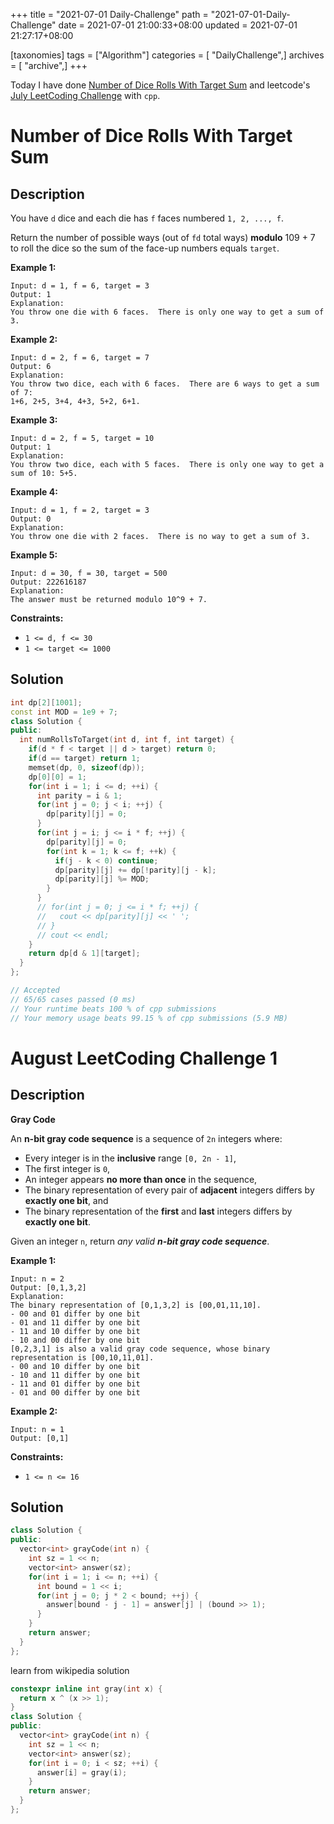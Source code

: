 +++
title = "2021-07-01 Daily-Challenge"
path = "2021-07-01-Daily-Challenge"
date = 2021-07-01 21:00:33+08:00
updated = 2021-07-01 21:27:17+08:00

[taxonomies]
tags = ["Algorithm"]
categories = [ "DailyChallenge",]
archives = [ "archive",]
+++

Today I have done [Number of Dice Rolls With Target Sum](https://leetcode.com/problems/number-of-dice-rolls-with-target-sum/description/) and leetcode's [July LeetCoding Challenge](https://leetcode.com/explore/challenge/card/july-leetcoding-challenge-2021/608/week-1-july-1st-july-7th/3799/) with `cpp`.

<!-- more -->

# Number of Dice Rolls With Target Sum

## Description

You have `d` dice and each die has `f` faces numbered `1, 2, ..., f`.

Return the number of possible ways (out of `fd` total ways) **modulo** 109 + 7 to roll the dice so the sum of the face-up numbers equals `target`.

 

**Example 1:**

```
Input: d = 1, f = 6, target = 3
Output: 1
Explanation: 
You throw one die with 6 faces.  There is only one way to get a sum of 3.
```

**Example 2:**

```
Input: d = 2, f = 6, target = 7
Output: 6
Explanation: 
You throw two dice, each with 6 faces.  There are 6 ways to get a sum of 7:
1+6, 2+5, 3+4, 4+3, 5+2, 6+1.
```

**Example 3:**

```
Input: d = 2, f = 5, target = 10
Output: 1
Explanation: 
You throw two dice, each with 5 faces.  There is only one way to get a sum of 10: 5+5.
```

**Example 4:**

```
Input: d = 1, f = 2, target = 3
Output: 0
Explanation: 
You throw one die with 2 faces.  There is no way to get a sum of 3.
```

**Example 5:**

```
Input: d = 30, f = 30, target = 500
Output: 222616187
Explanation: 
The answer must be returned modulo 10^9 + 7.
```

 

**Constraints:**

- `1 <= d, f <= 30`
- `1 <= target <= 1000`

## Solution

``` cpp
int dp[2][1001];
const int MOD = 1e9 + 7;
class Solution {
public:
  int numRollsToTarget(int d, int f, int target) {
    if(d * f < target || d > target) return 0;
    if(d == target) return 1;
    memset(dp, 0, sizeof(dp));
    dp[0][0] = 1;
    for(int i = 1; i <= d; ++i) {
      int parity = i & 1;
      for(int j = 0; j < i; ++j) {
        dp[parity][j] = 0;
      }
      for(int j = i; j <= i * f; ++j) {
        dp[parity][j] = 0;
        for(int k = 1; k <= f; ++k) {
          if(j - k < 0) continue;
          dp[parity][j] += dp[!parity][j - k];
          dp[parity][j] %= MOD;
        }
      }
      // for(int j = 0; j <= i * f; ++j) {
      //   cout << dp[parity][j] << ' ';
      // }
      // cout << endl;
    }
    return dp[d & 1][target];
  }
};

// Accepted
// 65/65 cases passed (0 ms)
// Your runtime beats 100 % of cpp submissions
// Your memory usage beats 99.15 % of cpp submissions (5.9 MB)
```

# August LeetCoding Challenge 1

## Description

**Gray Code**

An **n-bit gray code sequence** is a sequence of `2n` integers where:

- Every integer is in the **inclusive** range `[0, 2n - 1]`,
- The first integer is `0`,
- An integer appears **no more than once** in the sequence,
- The binary representation of every pair of **adjacent** integers differs by **exactly one bit**, and
- The binary representation of the **first** and **last** integers differs by **exactly one bit**.

Given an integer `n`, return *any valid **n-bit gray code sequence***.

 

**Example 1:**

```
Input: n = 2
Output: [0,1,3,2]
Explanation:
The binary representation of [0,1,3,2] is [00,01,11,10].
- 00 and 01 differ by one bit
- 01 and 11 differ by one bit
- 11 and 10 differ by one bit
- 10 and 00 differ by one bit
[0,2,3,1] is also a valid gray code sequence, whose binary representation is [00,10,11,01].
- 00 and 10 differ by one bit
- 10 and 11 differ by one bit
- 11 and 01 differ by one bit
- 01 and 00 differ by one bit
```

**Example 2:**

```
Input: n = 1
Output: [0,1]
```

 

**Constraints:**

- `1 <= n <= 16`

## Solution

``` cpp
class Solution {
public:
  vector<int> grayCode(int n) {
    int sz = 1 << n;
    vector<int> answer(sz);
    for(int i = 1; i <= n; ++i) {
      int bound = 1 << i;
      for(int j = 0; j * 2 < bound; ++j) {
        answer[bound - j - 1] = answer[j] | (bound >> 1);
      }
    }
    return answer;
  }
};
```

learn from wikipedia solution

``` cpp
constexpr inline int gray(int x) { 
  return x ^ (x >> 1);
}
class Solution {
public:
  vector<int> grayCode(int n) {
    int sz = 1 << n;
    vector<int> answer(sz);
    for(int i = 0; i < sz; ++i) {
      answer[i] = gray(i);
    }
    return answer;
  }
};
```
